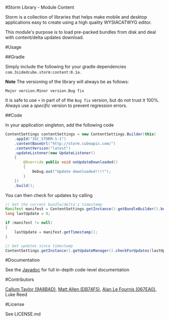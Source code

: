 #Storm Library - Module Content

Storm is a collection of libraries that helps make mobile and desktop applications easy to create using a high quality WYSIACATWYG editor.

This module's purpose is to load pre-packed bundles from disk and deal with content/delta updates download.

#Usage

##Gradle

Simply include the following for your gradle dependencies `com.3sidedcube.storm:content:0.1a`.

**Note** The versioning of the library will always be as follows:

`Major version.Minor version.Bug fix`

It is safe to use `+` in part of of the `Bug fix` version, but do not trust it 100%. Always use a *specific* version to prevent regression errors.

##Code

In your application singleton, add the following code

```java
ContentSettings contentSettings = new ContentSettings.Builder(this)
	.appId("3SC_STORM-1-1")
	.contentBaseUrl("http://storm.cubeapis.com/")
	.contentVersion("latest")
	.updateListener(new UpdateListener()
	{
		@Override public void onUpdateDownloaded()
		{
			Debug.out("Update downloaded!!!!");
		}
	})
	.build();
```

You can then check for updates by calling

```java
// Get the current bundle/delta's timestamp
Manifest manifest = ContentSettings.getInstance().getBundleBuilder().buildManifest(Uri.parse("cache://manifest.json"));
long lastUpdate = 0;

if (manifest != null)
{
	lastUpdate = manifest.getTimestamp();
}

// Get updates since timestamp
ContentSettings.getInstance().getUpdateManager().checkForUpdates(lastUpdate);
```

#Documentation

See the [Javadoc](http://3sidedcube.github.io/Android-LightningContent/) for full in-depth code-level documentation

#Contributors

[Callum Taylor (9A8BAD)](http://keybase.io/scruffyfox), [Matt Allen (DB74F5)](https://keybase.io/mallen), [Alan Le Fournis (067EA0)](https://keybase.io/alan3sc), Luke Reed

#License

See LICENSE.md
